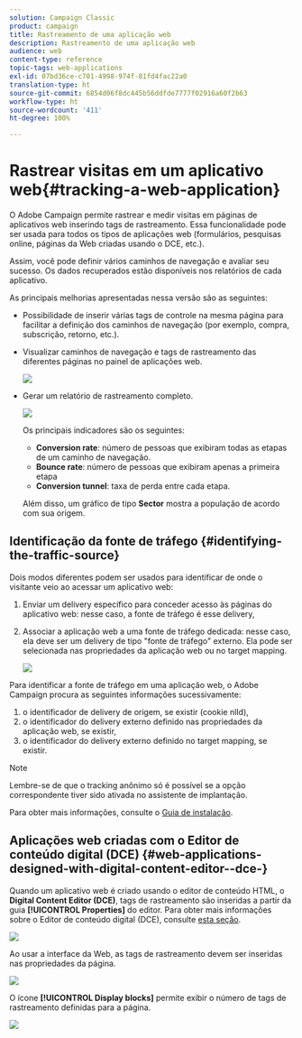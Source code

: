 ```yaml
---
solution: Campaign Classic
product: campaign
title: Rastreamento de uma aplicação web
description: Rastreamento de uma aplicação web
audience: web
content-type: reference
topic-tags: web-applications
exl-id: 07bd36ce-c701-4998-974f-81fd4fac22a0
translation-type: ht
source-git-commit: 6854d06f8dc445b56ddfde7777f02916a60f2b63
workflow-type: ht
source-wordcount: '411'
ht-degree: 100%

---
```


# Rastrear visitas em um aplicativo web{#tracking-a-web-application}

O Adobe Campaign permite rastrear e medir visitas em páginas de aplicativos web inserindo tags de rastreamento. Essa funcionalidade pode ser usada para todos os tipos de aplicações web (formulários, pesquisas online, páginas da Web criadas usando o DCE, etc.).

Assim, você pode definir vários caminhos de navegação e avaliar seu sucesso. Os dados recuperados estão disponíveis nos relatórios de cada aplicativo.

As principais melhorias apresentadas nessa versão são as seguintes:

* Possibilidade de inserir várias tags de controle na mesma página para facilitar a definição dos caminhos de navegação (por exemplo, compra, subscrição, retorno, etc.).
* Visualizar caminhos de navegação e tags de rastreamento das diferentes páginas no painel de aplicações web.

   ![](assets/trackers_1.png)

* Gerar um relatório de rastreamento completo.

   ![](assets/trackers_5.png)

   Os principais indicadores são os seguintes:

   * **Conversion rate**: número de pessoas que exibiram todas as etapas de um caminho de navegação.
   * **Bounce rate**: número de pessoas que exibiram apenas a primeira etapa
   * **Conversion tunnel**: taxa de perda entre cada etapa.

   Além disso, um gráfico de tipo **Sector** mostra a população de acordo com sua origem.

## Identificação da fonte de tráfego {#identifying-the-traffic-source}

Dois modos diferentes podem ser usados para identificar de onde o visitante veio ao acessar um aplicativo web:

1. Enviar um delivery específico para conceder acesso às páginas do aplicativo web: nesse caso, a fonte de tráfego é esse delivery,
1. Associar a aplicação web a uma fonte de tráfego dedicada: nesse caso, ela deve ser um delivery de tipo &quot;fonte de tráfego&quot; externo. Ela pode ser selecionada nas propriedades da aplicação web ou no target mapping.

   ![](assets/trackers_6.png)

Para identificar a fonte de tráfego em uma aplicação web, o Adobe Campaign procura as seguintes informações sucessivamente:

1. o identificador de delivery de origem, se existir (cookie nlId),
1. o identificador do delivery externo definido nas propriedades da aplicação web, se existir,
1. o identificador do delivery externo definido no target mapping, se existir.

>[!NOTE]
>
>Lembre-se de que o tracking anônimo só é possível se a opção correspondente tiver sido ativada no assistente de implantação.
>
>Para obter mais informações, consulte o [Guia de instalação](../../installation/using/deploying-an-instance.md).

## Aplicações web criadas com o Editor de conteúdo digital (DCE) {#web-applications-designed-with-digital-content-editor--dce-}

Quando um aplicativo web é criado usando o editor de conteúdo HTML, o **Digital Content Editor (DCE)**, tags de rastreamento são inseridas a partir da guia **[!UICONTROL Properties]** do editor. Para obter mais informações sobre o Editor de conteúdo digital (DCE), consulte [esta seção](../../web/using/about-campaign-html-editor.md).

![](assets/trackers_2.png)

Ao usar a interface da Web, as tags de rastreamento devem ser inseridas nas propriedades da página.

![](assets/trackers_3.png)

O ícone **[!UICONTROL Display blocks]** permite exibir o número de tags de rastreamento definidas para a página.

![](assets/trackers_4.png)
